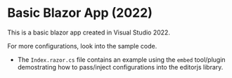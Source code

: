 ﻿# Basic Blazor App (2022)

This is a basic blazor app created in Visual Studio 2022.

For more configurations, look into the sample code.
- The `Index.razor.cs` file contains an example using the `embed` tool/plugin demostrating how to pass/inject configurations into the editorjs library.
